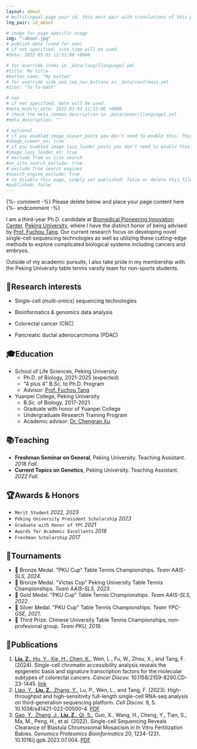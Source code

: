 ```yaml
---
layout: about
# multilingual page pair id, this must pair with translations of this page. (This name must be unique)
lng_pair: id_about

# image for page specific usage
img: ":about.jpg"
# publish date (used for seo)
# if not specified, site.time will be used.
#date: 2022-03-03 12:32:00 +0000

# for override items in _data/lang/[language].yml
#title: My title
#button_name: "My button"
# for override side_and_top_nav_buttons in _data/conf/main.yml
#icon: "fa fa-bath"

# seo
# if not specified, date will be used.
#meta_modify_date: 2022-03-03 12:32:00 +0000
# check the meta_common_description in _data/owner/[language].yml
#meta_description: ""

# optional
# if you enabled image_viewer_posts you don't need to enable this. This is only if image_viewer_posts = false
#image_viewer_on: true
# if you enabled image_lazy_loader_posts you don't need to enable this. This is only if image_lazy_loader_posts = false
#image_lazy_loader_on: true
# exclude from on site search
#on_site_search_exclude: true
# exclude from search engines
#search_engine_exclude: true
# to disable this page, simply set published: false or delete this file
#published: false
---
```


{%- comment -%} Please delete below and place your page content here {%- endcomment -%}

I am a third-year Ph.D. candidate at [Biomedical Pioneering Innovation Center](https://biopic.pku.edu.cn/en/), [Peking University](https://english.pku.edu.cn/), where I have the distinct honor of being advised by [Prof. Fuchou Tang](https://biopic.pku.edu.cn/en/researchteam/511476.htm). Our current research focus on developing novel single-cell sequencing technologies as well as utilizing these cutting-edge methods to explore complicated biological systems including cancers and embryos.

Outside of my academic pursuits, I also take pride in my membership with the Peking University table tennis varsity team for non-sports students.

## 🧬Research interests

- Single-cell (multi-omics) sequencing technologies

- Bioinformatics & genomics data analysis

- Colorectal cancer (CRC)

- Pancreatic ductal adenocarcinoma (PDAC)

## 🎓Education

- School of Life Sciences, Peking University
  - Ph.D. of Biology, 2021-2025 (expected)
  - "4 plus 4" B.Sc. to Ph.D. Program
  - Advisor: [Prof. Fuchou Tang](https://biopic.pku.edu.cn/en/researchteam/511476.htm)
- Yuanpei College, Peking University
  - B.Sc. of Biology, 2017-2021
  - Graduate with honor of Yuanpei College
  - Undergraduate Research Training Program
  - Academic advisor: [Dr. Chengran Xu](http://www.cls.edu.cn/english/PrincipalInvestigator/pi/index1962.shtml)

## 📚Teaching

- **Freshman Seminar on General**, Peking University. Teaching Assistant. *2018 Fall.*
- **Current Topics on Genetics**, Peking University. Teaching Assistant. *2022 Fall.*

## 🏆Awards & Honors

- `Merit Student` *2022, 2023*
- `Peking University President Scholarship` *2023*
- `Graduate with Honor of YPC` *2021*
- `Awards for Academic Excellents` *2018*
- `Freshman Scholarship` *2017*

## 🏓Tournaments

- 🥉 Bronze Medal. "PKU Cup" Table Tennis Championships. *Team AAIS-SLS, 2024*.
- 🥉 Bronze Medal. "Victas Cup" Peking University Table Tennis Championships. *Team AAIS-SLS, 2023*.
- 🥇 Gold Medal. "PKU Cup" Table Tennis Championships. *Team AAIS-SLS, 2022*.
- 🥈 Silver Medal. "PKU Cup" Table Tennis Championships. *Team YPC-GSE, 2021*.
- 🥉 Third Prize. Chinese University Table Tennis Championships, non-profesional group. *Team PKU, 2019*.

## 📖Publications

1. <u><b>Liu, Z.</b>, Hu, Y., Xie, H., Chen, K.</u>, Wen, L., Fu, W., Zhou, X., and Tang, F. (2024). Single-cell chromatin accessibility analysis reveals the epigenetic basis and signature transcription factors for the molecular subtypes of colorectal cancers. <i>Cancer Discov.</i> 10.1158/2159-8290.CD-23-1445. [link](https://doi.org/10.1158/2159-8290.CD-23-1445)
2. <u>Liao, Y., <b>Liu, Z.</b>, Zhang, Y.</u>, Lu, P., Wen, L., and Tang, F. (2023). High-throughput and high-sensitivity full-length single-cell RNA-seq analysis on third-generation sequencing platform. <i>Cell Discov.</i> 9, 5. 10.1038/s41421-022-00500-4. [PDF](https://tc17-liuzhenyu.space/assets/publication/s41421-022-00500-4.pdf)
3. <u>Gao, Y., Zhang, J., <b>Liu, Z.</b>, Qi, S.</u>, Guo, X., Wang, H., Cheng, Y., Tian, S., Ma, M., Peng, H., et al. (2022). Single-cell Sequencing Reveals Clearance of Blastula Chromosomal Mosaicism in In Vitro Fertilization Babies. <i>Genomics Proteomics Bioinformatics</i> 20, 1224-1231. 10.1016/j.gpb.2022.07.004. [PDF](https://tc17-liuzhenyu.space/assets/publication/1-s2.0-S1672022922000882-main.pdf)
